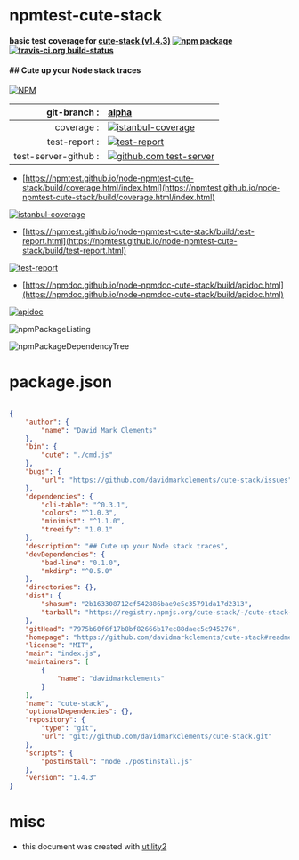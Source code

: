 # npmtest-cute-stack

#### basic test coverage for  [cute-stack (v1.4.3)](https://github.com/davidmarkclements/cute-stack#readme)  [![npm package](https://img.shields.io/npm/v/npmtest-cute-stack.svg?style=flat-square)](https://www.npmjs.org/package/npmtest-cute-stack) [![travis-ci.org build-status](https://api.travis-ci.org/npmtest/node-npmtest-cute-stack.svg)](https://travis-ci.org/npmtest/node-npmtest-cute-stack)

#### ## Cute up your Node stack traces

[![NPM](https://nodei.co/npm/cute-stack.png?downloads=true&downloadRank=true&stars=true)](https://www.npmjs.com/package/cute-stack)

| git-branch : | [alpha](https://github.com/npmtest/node-npmtest-cute-stack/tree/alpha)|
|--:|:--|
| coverage : | [![istanbul-coverage](https://npmtest.github.io/node-npmtest-cute-stack/build/coverage.badge.svg)](https://npmtest.github.io/node-npmtest-cute-stack/build/coverage.html/index.html)|
| test-report : | [![test-report](https://npmtest.github.io/node-npmtest-cute-stack/build/test-report.badge.svg)](https://npmtest.github.io/node-npmtest-cute-stack/build/test-report.html)|
| test-server-github : | [![github.com test-server](https://npmtest.github.io/node-npmtest-cute-stack/GitHub-Mark-32px.png)](https://npmtest.github.io/node-npmtest-cute-stack/build/app/index.html) | | build-artifacts : | [![build-artifacts](https://npmtest.github.io/node-npmtest-cute-stack/glyphicons_144_folder_open.png)](https://github.com/npmtest/node-npmtest-cute-stack/tree/gh-pages/build)|

- [https://npmtest.github.io/node-npmtest-cute-stack/build/coverage.html/index.html](https://npmtest.github.io/node-npmtest-cute-stack/build/coverage.html/index.html)

[![istanbul-coverage](https://npmtest.github.io/node-npmtest-cute-stack/build/screenCapture.buildCi.browser.%252Ftmp%252Fbuild%252Fcoverage.lib.html.png)](https://npmtest.github.io/node-npmtest-cute-stack/build/coverage.html/index.html)

- [https://npmtest.github.io/node-npmtest-cute-stack/build/test-report.html](https://npmtest.github.io/node-npmtest-cute-stack/build/test-report.html)

[![test-report](https://npmtest.github.io/node-npmtest-cute-stack/build/screenCapture.buildCi.browser.%252Ftmp%252Fbuild%252Ftest-report.html.png)](https://npmtest.github.io/node-npmtest-cute-stack/build/test-report.html)

- [https://npmdoc.github.io/node-npmdoc-cute-stack/build/apidoc.html](https://npmdoc.github.io/node-npmdoc-cute-stack/build/apidoc.html)

[![apidoc](https://npmdoc.github.io/node-npmdoc-cute-stack/build/screenCapture.buildCi.browser.%252Ftmp%252Fbuild%252Fapidoc.html.png)](https://npmdoc.github.io/node-npmdoc-cute-stack/build/apidoc.html)

![npmPackageListing](https://npmtest.github.io/node-npmtest-cute-stack/build/screenCapture.npmPackageListing.svg)

![npmPackageDependencyTree](https://npmtest.github.io/node-npmtest-cute-stack/build/screenCapture.npmPackageDependencyTree.svg)



# package.json

```json

{
    "author": {
        "name": "David Mark Clements"
    },
    "bin": {
        "cute": "./cmd.js"
    },
    "bugs": {
        "url": "https://github.com/davidmarkclements/cute-stack/issues"
    },
    "dependencies": {
        "cli-table": "^0.3.1",
        "colors": "^1.0.3",
        "minimist": "^1.1.0",
        "treeify": "1.0.1"
    },
    "description": "## Cute up your Node stack traces",
    "devDependencies": {
        "bad-line": "0.1.0",
        "mkdirp": "^0.5.0"
    },
    "directories": {},
    "dist": {
        "shasum": "2b163308712cf542886bae9e5c35791da17d2313",
        "tarball": "https://registry.npmjs.org/cute-stack/-/cute-stack-1.4.3.tgz"
    },
    "gitHead": "7975b60f6f17b8bf82666b17ec88daec5c945276",
    "homepage": "https://github.com/davidmarkclements/cute-stack#readme",
    "license": "MIT",
    "main": "index.js",
    "maintainers": [
        {
            "name": "davidmarkclements"
        }
    ],
    "name": "cute-stack",
    "optionalDependencies": {},
    "repository": {
        "type": "git",
        "url": "git://github.com/davidmarkclements/cute-stack.git"
    },
    "scripts": {
        "postinstall": "node ./postinstall.js"
    },
    "version": "1.4.3"
}
```



# misc
- this document was created with [utility2](https://github.com/kaizhu256/node-utility2)
